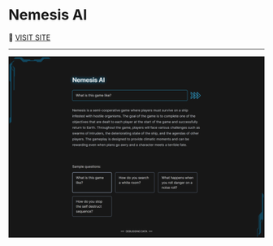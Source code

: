 # Nemesis AI

🔗 [VISIT SITE](https://board-game-chatbot-next-7snwbzrxw-laurakcleve.vercel.app/)

---

![Screenshot](screenshot.png)
